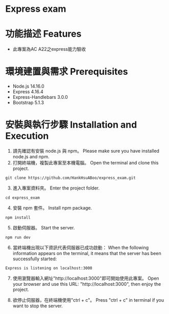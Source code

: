 # Express exam

# 功能描述 Features
* 此專案為AC A22之express能力驗收

# 環境建置與需求 Prerequisites
* Node.js 14.16.0
* Express 4.16.4
* Express-Handlebars 3.0.0
* Bootstrap 5.1.3

# 安裝與執行步驟 Installation and Execution
1. 請先確認有安裝 node.js 與 npm。
   Please make sure you have installed node.js and npm.
2. 打開終端機，複製此專案至本機電腦。
   Open the terminal and clone this project.
```
git clone https://github.com/HankHsuABoo/express_exam.git
```
3. 進入專案資料夾。
   Enter the project folder.
```
cd express_exam
```
4. 安裝 npm 套件。
   Install npm package.
```
npm install
```
5. 啟動伺服器。
   Start the server.
```
npm run dev
```
6. 當終端機出現以下資訊代表伺服器已成功啟動：
   When the following information appears on the terminal, it means that the server has been successfully started:
```
Express is listening on localhost:3000
```
7. 使用瀏覽器輸入網址"http://localhost:3000"即可開始使用此專案。
   Open your browser and use this URL: "http://localhost:3000", then enjoy the project.

8. 欲停止伺服器，在終端機使用"ctrl + c"。
   Press "ctrl + c" in terminal if you want to stop the server.
